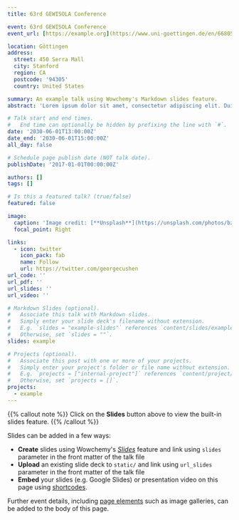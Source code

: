 ```yaml
---
title: 63rd GEWISOLA Conference

event: 63rd GEWISOLA Conference
event_url: [https://example.org](https://www.uni-goettingen.de/en/668052.html)

location: Göttingen
address:
  street: 450 Serra Mall
  city: Stanford
  region: CA
  postcode: '94305'
  country: United States

summary: An example talk using Wowchemy's Markdown slides feature.
abstract: 'Lorem ipsum dolor sit amet, consectetur adipiscing elit. Duis posuere tellusac convallis placerat. Proin tincidunt magna sed ex sollicitudin condimentum. Sed ac faucibus dolor, scelerisque sollicitudin nisi. Cras purus urna, suscipit quis sapien eu, pulvinar tempor diam.'

# Talk start and end times.
#   End time can optionally be hidden by prefixing the line with `#`.
date: '2030-06-01T13:00:00Z'
date_end: '2030-06-01T15:00:00Z'
all_day: false

# Schedule page publish date (NOT talk date).
publishDate: '2017-01-01T00:00:00Z'

authors: []
tags: []

# Is this a featured talk? (true/false)
featured: false

image:
  caption: 'Image credit: [**Unsplash**](https://unsplash.com/photos/bzdhc5b3Bxs)'
  focal_point: Right

links:
  - icon: twitter
    icon_pack: fab
    name: Follow
    url: https://twitter.com/georgecushen
url_code: ''
url_pdf: ''
url_slides: ''
url_video: ''

# Markdown Slides (optional).
#   Associate this talk with Markdown slides.
#   Simply enter your slide deck's filename without extension.
#   E.g. `slides = "example-slides"` references `content/slides/example-slides.md`.
#   Otherwise, set `slides = ""`.
slides: example

# Projects (optional).
#   Associate this post with one or more of your projects.
#   Simply enter your project's folder or file name without extension.
#   E.g. `projects = ["internal-project"]` references `content/project/deep-learning/index.md`.
#   Otherwise, set `projects = []`.
projects:
  - example
---
```


{{% callout note %}}
Click on the **Slides** button above to view the built-in slides feature.
{{% /callout %}}

Slides can be added in a few ways:

- **Create** slides using Wowchemy's [_Slides_](https://wowchemy.com/docs/managing-content/#create-slides) feature and link using `slides` parameter in the front matter of the talk file
- **Upload** an existing slide deck to `static/` and link using `url_slides` parameter in the front matter of the talk file
- **Embed** your slides (e.g. Google Slides) or presentation video on this page using [shortcodes](https://wowchemy.com/docs/writing-markdown-latex/).

Further event details, including [page elements](https://wowchemy.com/docs/writing-markdown-latex/) such as image galleries, can be added to the body of this page.
